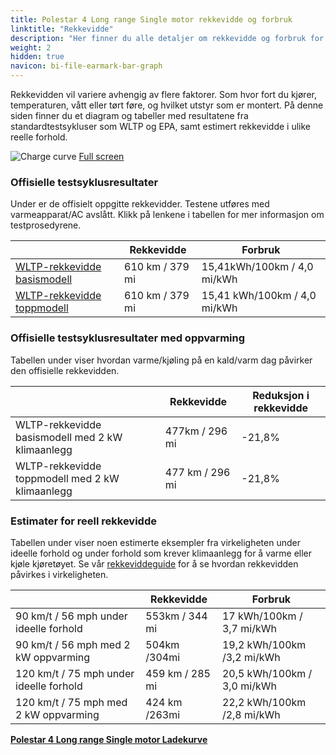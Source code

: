 ```yaml
---
title: Polestar 4 Long range Single motor rekkevidde og forbruk
linktitle: "Rekkevidde"
description: "Her finner du alle detaljer om rekkevidde og forbruk for Polestar 4 Long range Single motor."
weight: 2
hidden: true
navicon: bi-file-earmark-bar-graph
---
```

<!-- markdownlint-disable MD033 -->
<!-- markdownlint-disable MD010 -->

Rekkevidden vil variere avhengig av flere faktorer. Som hvor fort du kjører, temperaturen, vått eller tørt føre, og hvilket utstyr som er montert. På denne siden finner du et diagram og tabeller med resultatene fra standardtestsykluser som WLTP og EPA, samt estimert rekkevidde i ulike reelle forhold.

<img class="img-fluid" alt="Charge curve" src="/images//nb-NO/models/polestar/4/4_long_range_single_motor/range.svg"/>
<a href="/images/nb-NO/models/polestar/4/4_long_range_single_motor/range.svg">Full screen</a>

### Offisielle testsyklusresultater

Under er de offisielt oppgitte rekkevidder. Testene utføres med varmeapparat/AC avslått. Klikk på lenkene i tabellen for mer informasjon om testprosedyrene.

<div class="table-responsive">
<table class="table table-striped border">
	<thead>
		<tr>
			<th>
			</th>
			<th>
				Rekkevidde
			</th>
			<th>
				Forbruk
			</th>
		</tr>
	</thead>
	<tbody>
		<tr>
			<td>
				<a href="../../../../../guides/understandingrange/wltp/ ">
					WLTP-rekkevidde basismodell
				</a>
			</td>
			<td>
				610 km / 379 mi
			</td>
			<td>
				15,41kWh/100km / 4,0 mi/kWh
			</td>
		</tr>
		<tr>
			<td>
				<a href="../../../../../guides/understandingrange/wltp/ ">
					WLTP-rekkevidde toppmodell
				</a>
			</td>
			<td>
				610 km / 379 mi
			</td>
			<td>
				15,41 kWh/100km / 4,0 mi/kWh
			</td>
		</tr>
	</tbody>
</table>
</div>

### Offisielle testsyklusresultater med oppvarming

Tabellen under viser hvordan varme/kjøling på en kald/varm dag påvirker den offisielle rekkevidden.

<div class="table-responsive">
<table class="table table-striped border">
	<thead>
		<tr>
			<th>
			</th>
			<th>
				Rekkevidde
			</th>
			<th>
				Reduksjon i rekkevidde
			</th>
		</tr>
	</thead>
	<tbody>
		<tr>
			<td>
				WLTP-rekkevidde basismodell med 2 kW klimaanlegg
			</td>
			<td>
				 477km / 296 mi 
			</td>
			<td>
				-21,8%
			</td>
		</tr>
		<tr>
			<td>
				WLTP-rekkevidde toppmodell med 2 kW klimaanlegg
			</td>
			<td>
				477 km / 296 mi
			</td>
			<td>
				-21,8%
			</td>
		</tr>
	</tbody>
</table>
</div>

### Estimater for reell rekkevidde

Tabellen under viser noen estimerte eksempler fra virkeligheten under ideelle forhold og under forhold som krever klimaanlegg for å varme eller kjøle kjøretøyet. Se vår [rekkeviddeguide](../../../../../guides/understandingrange/) for å se hvordan rekkevidden påvirkes i virkeligheten.

<div class="table-responsive">
<table class="table table-striped border">
	<thead>
		<tr>
			<th>
			</th>
			<th>
				Rekkevidde
			</th>
			<th>
				Forbruk
			</th>
		</tr>
	</thead>
	<tbody>
		<tr>
			<td>
				90 km/t / 56 mph under ideelle forhold
			</td>
			<td>
				553km / 344 mi
			</td>
			<td>
				17 kWh/100km / 3,7 mi/kWh
			</td>
		</tr>
		<tr>
			<td>
				90 km/t / 56 mph med 2 kW oppvarming
			</td>
			<td>
				504km /304mi
			</td>
			<td>
				19,2 kWh/100km /3,2 mi/kWh 
			</td>
		</tr>
		<tr>
			<td>
				120 km/t / 75 mph under ideelle forhold
			</td>
			<td>
				459 km / 285 mi
			</td>
			<td>
				20,5 kWh/100km / 3,0 mi/kWh
			</td>
		</tr>
		<tr>
			<td>
				120 km/t / 75 mph med 2 kW oppvarming
			</td>
			<td>
				424 km /263mi
			</td>
			<td>
				22,2 kWh/100km /2,8 mi/kWh
			</td>
		</tr>
	</tbody>
</table>
</div>
<div class="mt-3 mb-3">
<a href="../" class="text-decoration-none text-black">
<strong><i class="bi-arrow-left"></i> Polestar 4 Long range Single motor </strong>
</a>
<a href="../chargingcurve/" class="text-decoration-none text-black float-end">
<strong>Ladekurve <i class="bi-arrow-right"></i></strong>
</a>
</div>
